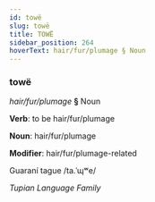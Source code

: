 ```yaml
---
id: towë
slug: towë
title: TOWË
sidebar_position: 264
hoverText: hair/fur/plumage § Noun
---
```


### towë

*hair/fur/plumage* **§** Noun

**Verb**: to be hair/fur/plumage

**Noun**: hair/fur/plumage

**Modifier**: hair/fur/plumage-related

Guaraní tague /ta.ˈɰʷe/

*Tupian Language Family*